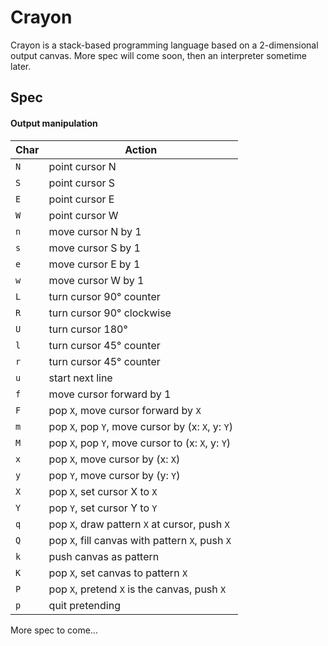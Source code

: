 # Crayon

Crayon is a stack-based programming language based on a 2-dimensional output canvas. More spec will come soon, then an interpreter sometime later.

## Spec

#### Output manipulation

| Char | Action
| --- | ---
| `N` | point cursor N
| `S` | point cursor S
| `E` | point cursor E
| `W` | point cursor W
| `n` | move cursor N by 1
| `s` | move cursor S by 1
| `e` | move cursor E by 1
| `w` | move cursor W by 1
| `L` | turn cursor 90° counter|clockwise
| `R` | turn cursor 90° clockwise
| `U` | turn cursor 180°
| `l` | turn cursor 45° counter|clockwise
| `r` | turn cursor 45° counter|clockwise
| `u` | start next line
| `f` | move cursor forward by 1
| `F` | pop `X`, move cursor forward by `X`
| `m` | pop `X`, pop `Y`, move cursor by (x: `X`, y: `Y`)
| `M` | pop `X`, pop `Y`, move cursor to (x: `X`, y: `Y`)
| `x` | pop `X`, move cursor by (x: `X`)
| `y` | pop `Y`, move cursor by (y: `Y`)
| `X` | pop `X`, set cursor X to `X`
| `Y` | pop `Y`, set cursor Y to `Y`
| `q` | pop `X`, draw pattern `X` at cursor, push `X`
| `Q` | pop `X`, fill canvas with pattern `X`, push `X`
| `k` | push canvas as pattern
| `K` | pop `X`, set canvas to pattern `X`
| `P` | pop `X`, pretend `X` is the canvas, push `X`
| `p` | quit pretending

More spec to come...
